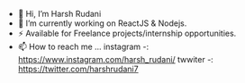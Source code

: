 - 👋 Hi, I’m Harsh Rudani 
- 🔭 I’m currently working on ReactJS & Nodejs.
- ⚡ Available for Freelance projects/internship opportunities.
- 📫 How to reach me ...   instagram -: https://www.instagram.com/harsh_rudani/ twwiter -: https://twitter.com/harshrudani7

<!---
Rharsh750/Rharsh750 is a ✨ special ✨ repository because its `README.md` (this file) appears on your GitHub profile.
You can click the Preview link to take a look at your changes.
--->
